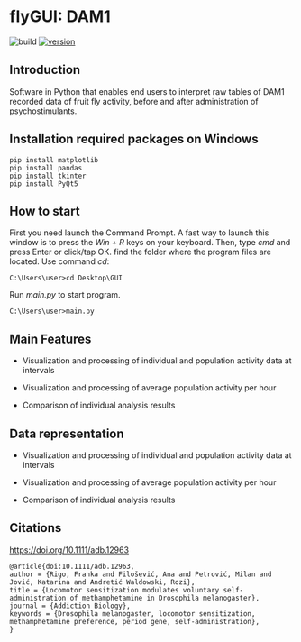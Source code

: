 # flyGUI: DAM1 
![build](https://img.shields.io/badge/build-passing-brightgreen)
[![version](https://img.shields.io/badge/version-0.6.1-yellow.svg)](https://semver.org)

## Introduction
Software in Python that enables end users to interpret raw tables of DAM1 recorded data of fruit fly activity, before and after
administration of psychostimulants. 
## Installation required packages on Windows
```
pip install matplotlib
pip install pandas
pip install tkinter
pip install PyQt5
```
## How to start
First you need launch the Command Prompt. A fast way to launch this window is to press the *Win + R* keys on your keyboard. Then, type *cmd* and press Enter or click/tap OK.
find the folder where the program files are located. Use command *cd*:
```
C:\Users\user>cd Desktop\GUI
```
Run *main.py* to start program.
```
C:\Users\user>main.py
```

## Main Features
- Visualization and processing of individual and population activity data at intervals

- Visualization and processing of average population activity per hour

- Comparison of individual analysis results
## Data representation
- Visualization and processing of individual and population activity data at intervals

- Visualization and processing of average population activity per hour

- Comparison of individual analysis results

## Citations
https://doi.org/10.1111/adb.12963
```
@article{doi:10.1111/adb.12963,
author = {Rigo, Franka and Filošević, Ana and Petrović, Milan and Jović, Katarina and Andretić Waldowski, Rozi},
title = {Locomotor sensitization modulates voluntary self-administration of methamphetamine in Drosophila melanogaster},
journal = {Addiction Biology},
keywords = {Drosophila melanogaster, locomotor sensitization, methamphetamine preference, period gene, self-administration},
}
```

